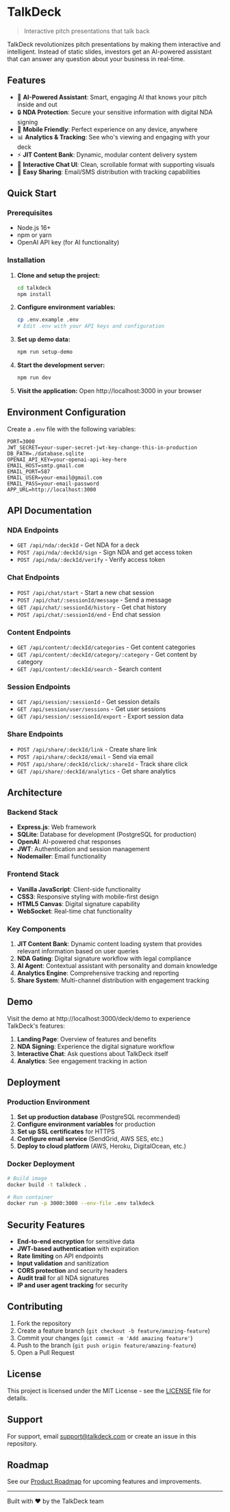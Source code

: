 # TalkDeck 

> Interactive pitch presentations that talk back

TalkDeck revolutionizes pitch presentations by making them interactive and intelligent. Instead of static slides, investors get an AI-powered assistant that can answer any question about your business in real-time.

## Features

- 🤖 **AI-Powered Assistant**: Smart, engaging AI that knows your pitch inside and out
- 🔒 **NDA Protection**: Secure your sensitive information with digital NDA signing
- 📱 **Mobile Friendly**: Perfect experience on any device, anywhere
- 📊 **Analytics & Tracking**: See who's viewing and engaging with your deck
- ⚡ **JIT Content Bank**: Dynamic, modular content delivery system
- 🎨 **Interactive Chat UI**: Clean, scrollable format with supporting visuals
- 📧 **Easy Sharing**: Email/SMS distribution with tracking capabilities

## Quick Start

### Prerequisites

- Node.js 16+ 
- npm or yarn
- OpenAI API key (for AI functionality)

### Installation

1. **Clone and setup the project:**
   ```bash
   cd talkdeck
   npm install
   ```

2. **Configure environment variables:**
   ```bash
   cp .env.example .env
   # Edit .env with your API keys and configuration
   ```

3. **Set up demo data:**
   ```bash
   npm run setup-demo
   ```

4. **Start the development server:**
   ```bash
   npm run dev
   ```

5. **Visit the application:**
   Open http://localhost:3000 in your browser

## Environment Configuration

Create a `.env` file with the following variables:

```env
PORT=3000
JWT_SECRET=your-super-secret-jwt-key-change-this-in-production
DB_PATH=./database.sqlite
OPENAI_API_KEY=your-openai-api-key-here
EMAIL_HOST=smtp.gmail.com
EMAIL_PORT=587
EMAIL_USER=your-email@gmail.com
EMAIL_PASS=your-email-password
APP_URL=http://localhost:3000
```

## API Documentation

### NDA Endpoints

- `GET /api/nda/:deckId` - Get NDA for a deck
- `POST /api/nda/:deckId/sign` - Sign NDA and get access token
- `POST /api/nda/:deckId/verify` - Verify access token

### Chat Endpoints

- `POST /api/chat/start` - Start a new chat session
- `POST /api/chat/:sessionId/message` - Send a message
- `GET /api/chat/:sessionId/history` - Get chat history
- `POST /api/chat/:sessionId/end` - End chat session

### Content Endpoints

- `GET /api/content/:deckId/categories` - Get content categories
- `GET /api/content/:deckId/category/:category` - Get content by category
- `GET /api/content/:deckId/search` - Search content

### Session Endpoints

- `GET /api/session/:sessionId` - Get session details
- `GET /api/session/user/sessions` - Get user sessions
- `GET /api/session/:sessionId/export` - Export session data

### Share Endpoints

- `POST /api/share/:deckId/link` - Create share link
- `POST /api/share/:deckId/email` - Send via email
- `POST /api/share/:deckId/click/:shareId` - Track share click
- `GET /api/share/:deckId/analytics` - Get share analytics

## Architecture

### Backend Stack
- **Express.js**: Web framework
- **SQLite**: Database for development (PostgreSQL for production)
- **OpenAI**: AI-powered chat responses
- **JWT**: Authentication and session management
- **Nodemailer**: Email functionality

### Frontend Stack
- **Vanilla JavaScript**: Client-side functionality
- **CSS3**: Responsive styling with mobile-first design
- **HTML5 Canvas**: Digital signature capability
- **WebSocket**: Real-time chat functionality

### Key Components

1. **JIT Content Bank**: Dynamic content loading system that provides relevant information based on user queries
2. **NDA Gating**: Digital signature workflow with legal compliance
3. **AI Agent**: Contextual assistant with personality and domain knowledge
4. **Analytics Engine**: Comprehensive tracking and reporting
5. **Share System**: Multi-channel distribution with engagement tracking

## Demo

Visit the demo at http://localhost:3000/deck/demo to experience TalkDeck's features:

1. **Landing Page**: Overview of features and benefits
2. **NDA Signing**: Experience the digital signature workflow
3. **Interactive Chat**: Ask questions about TalkDeck itself
4. **Analytics**: See engagement tracking in action

## Deployment

### Production Environment

1. **Set up production database** (PostgreSQL recommended)
2. **Configure environment variables** for production
3. **Set up SSL certificates** for HTTPS
4. **Configure email service** (SendGrid, AWS SES, etc.)
5. **Deploy to cloud platform** (AWS, Heroku, DigitalOcean, etc.)

### Docker Deployment

```bash
# Build image
docker build -t talkdeck .

# Run container
docker run -p 3000:3000 --env-file .env talkdeck
```

## Security Features

- **End-to-end encryption** for sensitive data
- **JWT-based authentication** with expiration
- **Rate limiting** on API endpoints
- **Input validation** and sanitization
- **CORS protection** and security headers
- **Audit trail** for all NDA signatures
- **IP and user agent tracking** for security

## Contributing

1. Fork the repository
2. Create a feature branch (`git checkout -b feature/amazing-feature`)
3. Commit your changes (`git commit -m 'Add amazing feature'`)
4. Push to the branch (`git push origin feature/amazing-feature`)
5. Open a Pull Request

## License

This project is licensed under the MIT License - see the [LICENSE](LICENSE) file for details.

## Support

For support, email support@talkdeck.com or create an issue in this repository.

## Roadmap

See our [Product Roadmap](docs/ROADMAP.md) for upcoming features and improvements.

---

Built with ❤️ by the TalkDeck team